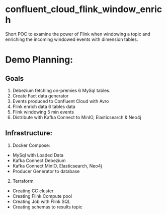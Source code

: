 # confluent_cloud_flink_window_enrich
Short POC to examine the power of Flink when windowing a topic and enriching the incoming windowed events with dimension tables.

# Demo Planning:
## Goals
1. Debezium fetching on-premies 6 MySql tables. 
2. Create Fact data generator
3. Events produced to Confluent Cloud with Avro
4. Flink enrich data 6 tables data
5. Flink windowing 5 min events
6. Distribute with Kafka Connect to MinIO, Elasticsearch & Neo4j

## Infrastructure:
1. Docker Compose:
- MySql with Loaded Data
- Kafka Connect Debezium
- Kafka Connect MinIO, Elasticsearch, Neo4j
- Producer Generator to database
2. Terraform
- Creating CC cluster
- Creating Flink Compute pool
- Creating Job with Flink SQL
- Creating schemas to results topic